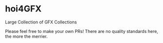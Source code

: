 # hoi4GFX
Large Collection of GFX Collections


Please feel free to make your own PRs! There are no quality standards here, the more the merrier.
